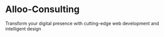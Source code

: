 # Alloo-Consulting
Transform your digital presence with cutting-edge web development and intelligent design
